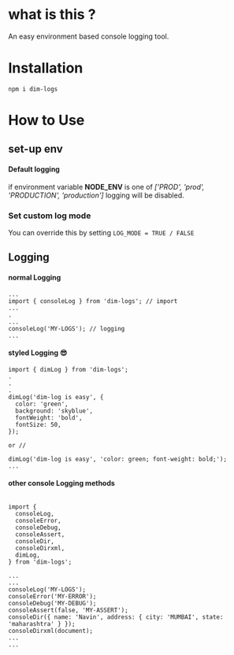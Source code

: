 # what is this ?
An easy environment based console logging tool.

# Installation
`npm i dim-logs`

# How to Use

## set-up env
#### Default logging 
if environment variable __NODE_ENV__ is one of _['PROD', 'prod', 'PRODUCTION', 'production']_ logging will be disabled.

### Set custom log mode
You can override this by setting  `LOG_MODE = TRUE / FALSE`

## Logging

#### normal Logging

```
... 
import { consoleLog } from 'dim-logs'; // import
...
.
...
consoleLog('MY-LOGS'); // logging
...
```

#### styled Logging 😎

``` 
import { dimLog } from 'dim-logs';
.
.
.
dimLog('dim-log is easy', {
  color: 'green',
  background: 'skyblue',
  fontWeight: 'bold',
  fontSize: 50,
});

or //

dimLog('dim-log is easy', 'color: green; font-weight: bold;');
...
```

#### other console Logging methods

```

import { 
  consoleLog,
  consoleError,
  consoleDebug,
  consoleAssert,
  consoleDir,
  consoleDirxml,
  dimLog, 
} from 'dim-logs';

...
...
consoleLog('MY-LOGS');
consoleError('MY-ERROR');
consoleDebug('MY-DEBUG');
consoleAssert(false, 'MY-ASSERT');
consoleDir({ name: 'Navin', address: { city: 'MUMBAI', state: 'maharashtra' } });
consoleDirxml(document);
...
...

```